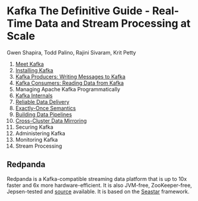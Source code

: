 # Kafka The Definitive Guide - Real-Time Data and Stream Processing at Scale

Gwen Shapira, Todd Palino, Rajini Sivaram, Krit Petty

1. [Meet Kafka](01.Meet_Kafka.md)
2. [Installing Kafka](02.Installing_Kafka.md)
3. [Kafka Producers: Writing Messages to Kafka](03.Kafka_Producers.md)
4. [Kafka Consumers: Reading Data from Kafka](04.Kafka_Consumers.md)
5. Managing Apache Kafka Programmatically
6. [Kafka Internals](06.Kafka_Internals.md)
7. [Reliable Data Delivery](07.Reliable_Data_Delivery.md)
8. [Exactly-Once Semantics](08.Exactly-Once_Semantics.md)
9. [Building Data Pipelines](09.Building_Data_Pipelines.md)
10. [Cross-Cluster Data Mirroring](10.Cross-Cluster_Data_Mirroring.md)
11. Securing Kafka
12. Administering Kafka
13. Monitoring Kafka
14. Stream Processing

## Redpanda

Redpanda is a Kafka-compatible streaming data platform that is up to 10x faster and 6x more hardware-efficient. It is also JVM-free, ZooKeeper-free, Jepsen-tested and [source](https://github.com/redpanda-data/redpanda/) available. It is based on the [Seastar](https://github.com/scylladb/seastar) framework.
